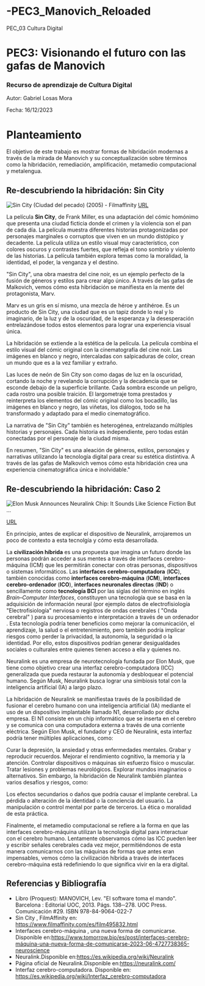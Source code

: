 # -PEC3_Manovich_Reloaded
PEC_03 Cultura Digital

# PEC3: Visionando el futuro con las gafas de Manovich

### Recurso de aprendizaje de Cultura Digital

Autor: Gabriel Losas Mora

Fecha: 16/12/2023









#  Planteamiento

El objetivo de este trabajo es mostrar formas de hibridación modernas a través de la mirada de Manovich y su conceptualización sobre términos como la hibridación, remediación, amplificación, metamedio computacional y metalengua.

## Re-descubriendo la hibridación: Sin City


![Sin City (Ciudad del pecado) (2005) - Filmaffinity](https://pics.filmaffinity.com/Sin_City_Ciudad_del_pecado-444028599-large.jpg) [URL](https://pics.filmaffinity.com/Sin_City_Ciudad_del_pecado-444028599-large.jpg) 

La película **Sin City**, de Frank Miller, es una adaptación del cómic homónimo que presenta una ciudad ficticia donde el crimen y la violencia son el pan de cada día. La película muestra diferentes historias protagonizadas por personajes marginales o corruptos que viven en un mundo distópico y decadente. La película utiliza un estilo visual muy característico, con colores oscuros y contrastes fuertes, que refleja el tono sombrío y violento de las historias. La película también explora temas como la moralidad, la identidad, el poder, la venganza y el destino.


"Sin City", una obra maestra del cine noir, es un ejemplo perfecto de la fusión de géneros y estilos para crear algo único. A través de las gafas de Malkovich, vemos cómo esta hibridación se manifiesta en la mente del protagonista, Marv.

Marv es un gris en sí mismo, una mezcla de héroe y antihéroe. Es un producto de Sin City, una ciudad que es un tapiz donde lo real y lo imaginario, de la luz y  de la oscuridad, de la esperanza y la desesperación entrelazándose todos estos elementos para lograr una experiencia visual única.

La hibridación se extiende a la estética de la película. La película combina el estilo visual del cómic original con la cinematografía del cine noir. Las imágenes en blanco y negro, intercaladas con salpicaduras de color, crean un mundo que es a la vez familiar y extraño.

Las luces de neón de Sin City son como dagas de luz en la oscuridad, cortando la noche y revelando la corrupción y la decadencia que se esconde debajo de la superficie brillante. Cada sombra esconde un peligro, cada rostro una posible traición. El largometraje toma prestados y reinterpreta los elementos del cómic original como los bocadillo, las imágenes en blanco y negro, las viñetas, los diálogos, todo se ha transformado y adaptado para el medio cinematográfico.

La narrativa de "Sin City" también es heterogénea, entrelazando múltiples historias y personajes. Cada historia es independiente, pero todas están conectadas por el personaje de la ciudad misma.

En resumen, "Sin City" es una  aleación de géneros, estilos, personajes y narrativas utilizando la tecnología digital para crear su estética distintiva. A través de las gafas de Malkovich vemos cómo esta hibridación crea una experiencia cinematográfica única e inolvidable."



## Re-descubriendo la hibridación: Caso 2

![Elon Musk Announces Neuralink Chip: It Sounds Like Science Fiction But ...](https://thinkmarketingmagazine.com/wp-content/uploads/2020/08/Think-Marketing-What-you-need-to-know-about-Neuralink-AI-brain-chip.jpg)

[URL](https://thinkmarketingmagazine.com/wp-content/uploads/2020/08/Think-Marketing-What-you-need-to-know-about-Neuralink-AI-brain-chip.jpg)

En principio, antes de explicar el dispositivo de Neuralink, arrojaremos un poco de contexto a esta tecnolgía y cómo esta desarrollada. 

La **civilización híbrida** es una propuesta que imagina un futuro donde las personas podrán acceder a sus mentes a través de interfaces cerebro-máquina (ICM) que les permitirán conectar con otras personas, dispositivos o sistemas informáticos.
Las **interfaces cerebro-computadora** (**ICC**), también conocidas como **interfaces cerebro-máquina** (**ICM**), **interfaces cerebro-ordenador** (**ICO**), **interfaces neuronales directas** (**IND**) o sencillamente como **tecnología BCI** por las siglas del término en inglés _Brain–Computer Interfaces_,​ constituyen una tecnología que se basa en la adquisición de información neural (por ejemplo datos de electrofisiología "Electrofisiología" nerviosa o registros de ondas cerebrales ( "Onda cerebral" ) para su procesamiento e interpretación a través de un ordenador .
Esta tecnología podría tener beneficios como mejorar la comunicación, el aprendizaje, la salud o el entretenimiento, pero también podría implicar riesgos como perder la privacidad, la autonomía, la seguridad o la identidad. Por ello, estos dispositivos podrían generar desigualdades sociales o culturales entre quienes tienen acceso a ella y quienes no.

Neuralink es una empresa de neurotecnología fundada por Elon Musk, que tiene como objetivo crear una interfaz cerebro-computadora (ICC) generalizada que pueda restaurar la autonomía y desbloquear el potencial humano. Según Musk, Neuralink busca lograr una simbiosis total con la inteligencia artificial (IA) a largo plazo.

La hibridación de Neuralink se manifiestaa través de la posibilidad de fusionar el cerebro humano con una inteligencia artificial (IA) mediante el uso de un dispositivo implantable llamado N1, desarrollado por dicha empresa. El N1 consiste en un chip informático que se inserta en el cerebro y se comunica con una computadora externa a través de una corriente eléctrica.
Según Elon Musk, el fundador y CEO de Neuralink, esta interfaz podría tener múltiples aplicaciones, como:

Curar la depresión, la ansiedad y otras enfermedades mentales.
Grabar y reproducir recuerdos.
Mejorar el rendimiento cognitivo, la memoria y la atención.
Controlar dispositivos o máquinas sin esfuerzo físico o muscular.
Tratar lesiones y problemas neurológicos.
Explorar mundos imaginarios o alternativos.
Sin embargo, la hibridación de Neuralink también plantea varios desafíos y riesgos, como:

Los efectos secundarios o daños que podría causar el implante cerebral.
La pérdida o alteración de la identidad o la conciencia del usuario.
La manipulación o control mental por parte de terceros.
La ética o moralidad de esta práctica.

Finalmente, el metamedio computacional se refiere a la forma en que las interfaces cerebro-máquina utilizan la tecnología digital para interactuar con el cerebro humano.  Lentamente observamos cómo las ICC  pueden leer y escribir señales cerebrales cada vez mejor, permitiéndonos de esta manera comunicarnos con las máquinas de formas que antes eran impensables, vemos cómo la civilización híbrida a través de interfaces cerebro-máquina está redefiniendo lo que significa vivir en la era digital.




## Referencias y Bibliografía

 - Libro (Proquest): MANOVICH, Lev. "El software toma el mando". Barcelona : Editorial UOC, 2013. Págs. 138─278. UOC Press. Comunicación #29. ISBN 978-84-9064-022-7
 - Sin City , FilmAffinity en: https://www.filmaffinity.com/es/film495832.html
 - Interfaces cerebro-máquina , una nueva forma de comunicarse. Disponible en:https://www.tomorrow.bio/es/post/interfaces-cerebro-máquina-una-nueva-forma-de-comunicarse-2023-06-4727738365-neuroscience
 - Neuralink.Disponible en:https://es.wikipedia.org/wiki/Neuralink
 - Página oficial de Neuralink.Disponible en:https://neuralink.com/
 - Interfaz cerebro-computadora. Disponible en:
	https://es.wikipedia.org/wiki/Interfaz_cerebro-computadora
